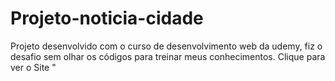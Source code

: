 # Projeto-noticia-cidade
Projeto desenvolvido com o curso de desenvolvimento web da udemy, fiz o desafio sem olhar os códigos para treinar meus conhecimentos.
<a src="https://geffersoncosta.github.io/Projeto-noticia-cidade/index.html">Clique para ver o Site</a>
"
